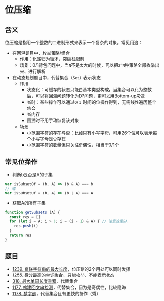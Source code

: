 # 位压缩

## 含义

位压缩是指用一个整数的二进制形式来表示一个复杂的对象。常见用途：

- 在回溯题目中，枚举策略/组合
  - 作用：化递归为循环，突破栈限制
  - 场景：0/1背包问题中，当`N`不是太大的时候，可以把`2^N`种策略全部枚举出来、进行解析
- 在动态规划题目中，代替集合（`Set`）表示状态
  - 作用
    - 状态化：可缓存的状态只能由基本类型构成，当集合可以化为整数后，可以将回溯问题转化为DP问题，更可以用Bottom-up来做
    - 省时：某些操作可以通过`O(1)`时间的位操作得到，无需线性遍历整个集合
    - 省内存
    - 回溯时不用手动恢复该对象
  - 场景
    - 小范围字符的存在与否：比如只有小写字母，可用26个位可以表示每个小写字母是否存在
    - 小范围字符的数量但只关注奇偶性，相当于0/1个

## 常见位操作

- 判断b是否是A的子集

```js
var isSubsetOf = (b, A) => (b & A) === b
// 或
var isSubsetOf = (b, A) => (b | A) === A
```

- 获取A的所有子集

```js
function getSubsets (A) {
  const res = []
  for (let i = A; i > 0; i = (i - 1) & A) { // 注意这里&A
    res.push(i)
  }
  return res
}
```

## 题目

- [1239. 串联字符串的最大长度](https://leetcode-cn.com/problems/maximum-length-of-a-concatenated-string-with-unique-characters/)，位压缩的2个用处可以同时发挥
- [1255. 得分最高的单词集合](https://leetcode-cn.com/problems/maximum-score-words-formed-by-letters/)，只能枚举、不能表示状态
- [318. 最大单词长度乘积](https://leetcode-cn.com/problems/maximum-product-of-word-lengths/)，代替集合
- [1177. 构建回文串检测](https://leetcode-cn.com/problems/can-make-palindrome-from-substring/)，代替集合，因为是奇偶性，比较隐晦
- [1178. 猜字谜](https://leetcode-cn.com/problems/number-of-valid-words-for-each-puzzle/)，代替集合且有更快的操作（秀）
